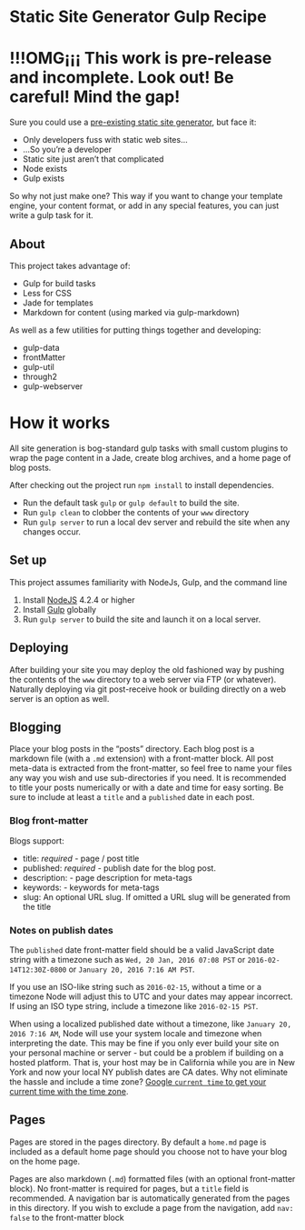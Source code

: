 # Static Site Generator Gulp Recipe

# !!!OMG¡¡¡ This work is pre-release and incomplete. Look out! Be careful! Mind the gap!

Sure you could use a [pre-existing static site generator](https://www.staticgen.com), but face it:

* Only developers fuss with static web sites…
* …So you’re a developer
* Static site just aren’t that complicated
* Node exists
* Gulp exists

So why not just make one? This way if you want to change your template engine, your content format, or add in any special features, you can just write a gulp task for it. 

## About

This project takes advantage of:

* Gulp for build tasks
* Less for CSS
* Jade for templates
* Markdown for content (using marked via gulp-markdown)

As well as a few utilities for putting things together and developing:

* gulp-data
* frontMatter
* gulp-util
* through2
* gulp-webserver

# How it works

All site generation is bog-standard gulp tasks with small custom plugins to wrap the page content in a Jade, create blog archives, and a home page of blog posts.

After checking out the project run `npm install` to install dependencies.

* Run the default task `gulp` or `gulp default` to build the site.
* Run `gulp clean` to clobber the contents of your `www` directory
* Run `gulp server` to run a local dev server and rebuild the site when any changes occur.


## Set up

This project assumes familiarity with NodeJs, Gulp, and the command line

1. Install [NodeJS](https://nodejs.org/en/) 4.2.4 or higher
2. Install [Gulp](http://gulpjs.com) globally
3. Run `gulp server` to build the site and launch it on a local server.


## Deploying

After building your site you may deploy the old fashioned way by pushing the contents of the `www` directory to a web server via FTP (or whatever). Naturally deploying via git post-receive hook or building directly on a web server is an option as well.

## Blogging

Place your blog posts in the “posts” directory. Each blog post is a markdown file (with a `.md` extension) with a front-matter block. All post meta-data is extracted from the front-matter, so feel free to name your files any way you wish and use sub-directories if you need. It is recommended to title your posts numerically or with a date and time for easy sorting. Be sure to include at least a `title` and a `published` date in each post. 

### Blog front-matter

Blogs support:

* title: *required* - page / post title
* published: *required* - publish date for the blog post. 
* description:  - page description for meta-tags 
* keywords: - keywords for meta-tags
* slug: An optional URL slug. If omitted a URL slug will be generated from the title

### Notes on publish dates

The `published` date front-matter field should be a valid JavaScript date string with a timezone such as `Wed, 20 Jan, 2016 07:08 PST` or `2016-02-14T12:30Z-0800` or `January 20, 2016 7:16 AM PST`.

If you use an ISO-like string such as `2016-02-15`, without a time or a timezone Node will adjust this to UTC and your dates may appear incorrect. If using an ISO type string, include a timezone like `2016-02-15 PST`. 

When using a localized published date without a timezone, like `January 20, 2016 7:16 AM`, Node will use your system locale and timezone when interpreting the date. This may be fine if you only ever build your site on your personal machine or server - but could be a problem if building on a hosted platform. That is, your host may be in California while you are in New York and now your local NY publish dates are CA dates. Why not eliminate the hassle and include a time zone? [Google `current time` to get your current time with the time zone](https://www.google.com/#q=current+time).

## Pages

Pages are stored in the pages directory. By default a `home.md` page is included as a default home page should you choose not to have your blog on the home page.

Pages are also markdown (`.md`) formatted files (with an optional front-matter block). No front-matter is required for pages, but a `title` field is recommended. A navigation bar is automatically generated from the pages in this directory. If you wish to exclude a page from the navigation, add `nav: false` to the front-matter block